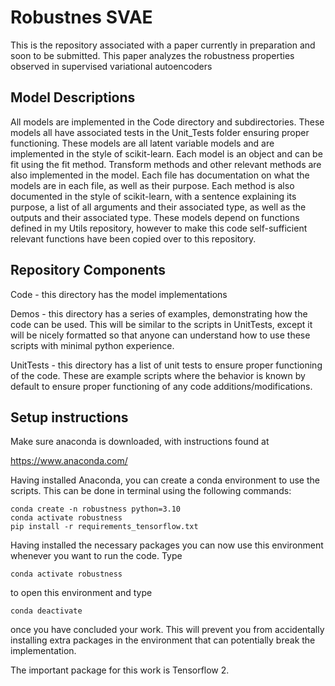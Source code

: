 # Robustnes SVAE

This is the repository associated with a paper currently in preparation and soon to be submitted. This paper analyzes the robustness properties observed in supervised variational autoencoders

## Model Descriptions

All models are implemented in the Code directory and subdirectories. These models all have associated tests in the Unit_Tests folder ensuring proper functioning. These models are all latent variable models and are implemented in the style of scikit-learn. Each model is an object and can be fit using the fit method. Transform methods and other relevant methods are also implemented in the model. Each file has documentation on what the models are in each file, as well as their purpose. Each method is also documented in the style of scikit-learn, with a sentence explaining its purpose, a list of all arguments and their associated type, as well as the outputs and their associated type. These models depend on functions defined in my Utils repository, however to make this code self-sufficient relevant functions have been copied over to this repository.

## Repository Components

Code - this directory has the model implementations

Demos - this directory has a series of examples, demonstrating how the code
can be used. This will be similar to the scripts in UnitTests, except it 
will be nicely formatted so that anyone can understand how to use these 
scripts with minimal python experience.

UnitTests - this directory has a list of unit tests to ensure proper 
functioning of the code. These are example scripts where the behavior is
known by default to ensure proper functioning of any code 
additions/modifications.

## Setup instructions 

Make sure anaconda is downloaded, with instructions found at 

https://www.anaconda.com/

Having installed Anaconda, you can create a conda environment to use the 
scripts. This can be done in terminal using the following commands:

```
conda create -n robustness python=3.10
conda activate robustness
pip install -r requirements_tensorflow.txt
```

Having installed the necessary packages you can now use this environment 
whenever you want to run the code. Type
```
conda activate robustness
```
to open this environment and type 
```
conda deactivate
```
once you have concluded your work. This will prevent you from accidentally
installing extra packages in the environment that can potentially break the 
implementation.

The important package for this work is Tensorflow 2.
